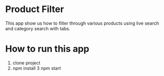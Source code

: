 # Product Filter

This app show us how to filter through various products using live search and category search with tabs.

# How to run this app

1. clone project
2. npm install
3  npm start



